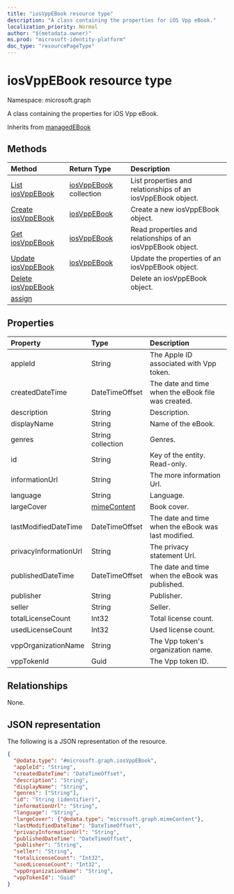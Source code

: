 ```yaml
---
title: "iosVppEBook resource type"
description: "A class containing the properties for iOS Vpp eBook."
localization_priority: Normal
author: "$(metadata.owner)"
ms.prod: "microsoft-identity-platform"
doc_type: "resourcePageType"
---
```


# iosVppEBook resource type

Namespace: microsoft.graph

A class containing the properties for iOS Vpp eBook.

Inherits from [managedEBook](managedebook.md)

## Methods

| Method                                                    | Return Type                                     | Description                                                 |
| :-------------------------------------------------------- | :---------------------------------------------- | :---------------------------------------------------------- |
| [List iosVppEBook](../api/intune-iosvppebook-list.md)     | [iosVppEBook](intune-iosVppEBook.md) collection | List properties and relationships of an iosVppEBook object. |
| [Create iosVppEBook](../api/intune-iosvppebook-create.md) | [iosVppEBook](intune-iosVppEBook.md)            | Create a new iosVppEBook object.                            |
| [Get iosVppEBook](../api/intune-iosvppebook-get.md)       | [iosVppEBook](intune-iosVppEBook.md)            | Read properties and relationships of an iosVppEBook object. |
| [Update iosVppEBook](../api/intune-iosvppebook-update.md) | [iosVppEBook](intune-iosVppEBook.md)            | Update the properties of an iosVppEBook object.             |
| [Delete iosVppEBook](../api/intune-iosvppebook-delete.md) |                                                 | Delete an iosVppEBook object.                               |
| [assign](../api/intune-iosvppebook-assign.md)             |                                                 |                                                             |

## Properties

| Property              | Type                                       | Description                                         |
| :-------------------- | :----------------------------------------- | :-------------------------------------------------- |
| appleId               | String                                     | The Apple ID associated with Vpp token.             |
| createdDateTime       | DateTimeOffset                             | The date and time when the eBook file was created.  |
| description           | String                                     | Description.                                        |
| displayName           | String                                     | Name of the eBook.                                  |
| genres                | String collection                          | Genres.                                             |
| id                    | String                                     | Key of the entity. Read-only.                       |
| informationUrl        | String                                     | The more information Url.                           |
| language              | String                                     | Language.                                           |
| largeCover            | [mimeContent](../resources/mimecontent.md) | Book cover.                                         |
| lastModifiedDateTime  | DateTimeOffset                             | The date and time when the eBook was last modified. |
| privacyInformationUrl | String                                     | The privacy statement Url.                          |
| publishedDateTime     | DateTimeOffset                             | The date and time when the eBook was published.     |
| publisher             | String                                     | Publisher.                                          |
| seller                | String                                     | Seller.                                             |
| totalLicenseCount     | Int32                                      | Total license count.                                |
| usedLicenseCount      | Int32                                      | Used license count.                                 |
| vppOrganizationName   | String                                     | The Vpp token's organization name.                  |
| vppTokenId            | Guid                                       | The Vpp token ID.                                   |

## Relationships

None.

## JSON representation

The following is a JSON representation of the resource.

<!-- {
  "blockType": "resource",
  "keyProperty": "id",
  "@odata.type": "microsoft.graph.iosVppEBook",
  "baseType": "microsoft.graph.managedEBook",
  "openType": False
}
-->

```json
{
  "@odata.type": "#microsoft.graph.iosVppEBook",
  "appleId": "String",
  "createdDateTime": "DateTimeOffset",
  "description": "String",
  "displayName": "String",
  "genres": ["String"],
  "id": "String (identifier)",
  "informationUrl": "String",
  "language": "String",
  "largeCover": {"@odata.type": "microsoft.graph.mimeContent"},
  "lastModifiedDateTime": "DateTimeOffset",
  "privacyInformationUrl": "String",
  "publishedDateTime": "DateTimeOffset",
  "publisher": "String",
  "seller": "String",
  "totalLicenseCount": "Int32",
  "usedLicenseCount": "Int32",
  "vppOrganizationName": "String",
  "vppTokenId": "Guid"
}
```
